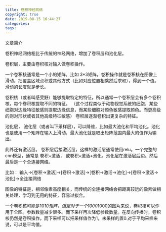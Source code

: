 ```yaml
---
title: 卷积神经网络
copyright: true
date: 2019-08-15 16:44:27
categories:
tags:
---
```

文章简介

<!-- more -->

卷积神经网络相比于传统的神经网络，增加了卷积层和池化层。

卷积层，主要由卷积核对输入做卷积操作。

一个卷积核通常是一个小的矩阵，比如 3*3矩阵，卷积操作就是卷积核在图像上滑动，把覆盖区域点积或其他方式（比如对应位置相乘然后求和），得到一个值。
滑动的长度就是步长。

卷积核（或者叫感受野）能够提取特定的特征，所以通常一个卷积层会有多个卷积核，每个卷积核提取不同的特征。
（这个过程类似于动物视觉系统的细胞，某些细胞对边缘特征敏感则提取边缘信息，而某些细胞对颜色敏感提取颜色。而更高级的则对形状或者其他高级特征敏感）
卷积层逐渐卷积出更复杂的特征。


池化层， 池化层（或者叫下采样层），可以降维，比如最大池化和平均池化。池化也是使用一个矩阵在输入上滑动，最大池化就是取出矩阵范围内最大的值作为输出。

此外还有激活层。 卷积层后接激活层，这样的激活层通常使用relu。一个完整的cnn模型，通常是 卷积+激活， 或卷积+激活+池化。池化层在激活层后边。然后最后是一个全连接网络。

比如： 输入->[卷积->激活]->[卷积->激活]->[卷积->激活->池化]->[卷积->激活->池化]->全连接网络

图像的特征是，相邻像素高度相关，而传统的全连接网络会把距离较远的像素做相关处理，学习到无用的特征，容易过拟合。

一个卷积核可能是10*10矩阵，但是对于一个1000*1000的图片来说，卷积核可以作用于全图。参数数量减少很多。而下采样再次降低参数数量。在反向传播时，卷积核仍然是卷积操作，而下采样可以把采样值作为1，未采样的置0.对于平均采样来说，可以是平均值。
